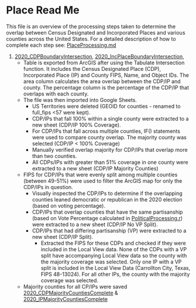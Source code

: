 # Place Read Me
This file is an overview of the processing steps taken to determine the overlap between Census Designated and Incorporated Places and various counties across the United States. For a detailed description of how to complete each step see: [PlaceProcessing.md](/Methodology/PlaceProcessing.md)

1. [2020_CDPBoundaryIntersection](/Cartography/CartographyData/Place/2020_CDPBoundaryIntersection.csv), [2020_IncPlaceBoundaryIntersection](/Cartography/CartographyData/Place/2020_IncPlaceBoundaryIntersection.csv),  
    * Table is exported from ArcGIS after using the Tabulate Intersection function. It includes the Census Designated Place (CDP), Incorporated Place (IP) and County FIPS, Name, and Object IDs. The area column calculates the area overlap between the CDP/IP and county. The percentage column is the percentage of the CDP/IP that overlaps with each county.
    * The file was then imported into Google Sheets. 
        * US Territories were deleted (GEOID for counties - renamed to full_fips <57 were kept).
        * CDP/IPs that fall 100% within a single county were extracted to a new sheet (CDP/IP 100% Coverage).
        * For CDP/IPs that fall across multiple counties, IF() statements were used to compare county overlap. The majority county was selected (CDP/IP < 100% Coverage)
        * Manually verified overlap majority for CDP/IPs that overlap more than two counties. 
        * All CDPs/IPs with greater than 51% coverage in one county were extracted to a new sheet (CDP/IP Majority Counties)
    * FIPS for CDP/IPs that were evenly split among multiple counties (between 49-51%) were used to filter the ArcGIS map for only the CDP/IPs in question.
        * Visually inspected the CDP/IPs to determine if the overlapping counties leaned democratic or republican in the 2020 election (based on voting percentage). 
        * CDP/IPs that overlap counties that have the same partisanship (based on Vote Percentage calculated in [PoliticalProcessing.r](/Political/PoliticalCode/PoliticalProcessing.r)) were extracted to a new sheet (CDP/IP No VP Split).
        * CDP/IPs that had differing partisanship (VP) were extracted to a new sheet (CDP/IP Split). 
            * Extracted the FIPS for these CDPs and checked if they were included in the Local View data. None of the CDPs with a VP split have accompanying Local View data so the county with the majority coverage was selected. Only one IP with a VP split is included in the Local View Data (Carrollton City, Texas, FIPS 48-13024). For all other IPs, the county with the majority coverage was selected.
    * Majority counties for all CP/IPs were saved [2020_CDPMajorityCountiesComplete](/Cartography/CartographyData/Place/2020_CDPMajorityCountiesComplete.csv) & [2020_IPMajorityCountiesComplete](/Cartography/CartographyData/Place/2020_IPMajorityCountiesComplete.csv)
